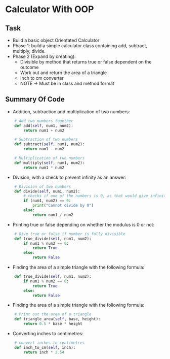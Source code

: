 # Calculator With OOP

## Task
* Build a basic object Orientated Calculator
* Phase 1: build a simple calculator class containing add, subtract, multiply, divide.
* Phase 2 (Expand by creating):
	* Divisible by method that returns true or false dependent on the outcome
	* Work out and return the area of a triangle
	* Inch to cm converter
	* NOTE -> Must be in class and method format

## Summary Of Code

* Addition, subtraction and multiplication of two numbers:
```python
    # Add two numbers together
    def add(self, num1, num2):
        return num1 + num2

    # Subtraction of two numbers
    def subtract(self, num1, num2):
        return num1 - num2

    # Multiplication of two numbers
    def multiply(self, num1, num2):
        return num1 * num2
```
* Division, with a check to prevent infinity as an answer:
```python
    # Division of two numbers
    def divide(self, num1, num2):
        # checks if one of the numbers is 0, as that would give infinity
        if (num1, num2) == 0:
            print("Cannot divide by 0")
        else:
            return num1 / num2
```
* Printing true or false depending on whether the modulus is 0 or not:
```python
    # Give true or false if number is fully divisible
    def true_divide(self, num1, num2):
        if num1 % num2 == 0:
            return True
        else:
            return False
```
* Finding the area of a simple triangle with the following formula:
```python
    def true_divide(self, num1, num2):
        if num1 % num2 == 0:
            return True
        else:
            return False
```
* Finding the area of a simple triangle with the following formula:
```python
    # Print out the area of a triangle
    def triangle_area(self, base, height):
        return 0.5 * base * height
```
* Converting inches to centimetres:
```python
    # convert inches to centimetres
    def inch_to_cm(self, inch):
        return inch * 2.54
```
